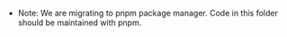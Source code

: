 - Note: We are migrating to pnpm package manager. Code in this folder should be maintained with pnpm.